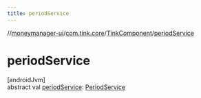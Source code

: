 ```yaml
---
title: periodService
---
```

//[moneymanager-ui](../../../index.html)/[com.tink.core](../index.html)/[TinkComponent](index.html)/[periodService](period-service.html)



# periodService



[androidJvm]\
abstract val [periodService](period-service.html): [PeriodService](../../com.tink.service.time/-period-service/index.html)




